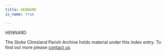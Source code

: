 ```yaml
---
title: HENNARD
is_name: true

---
```


HENNARD


The Stoke Climsland Parish Archive holds material under this index entry. To find out more please [contact us](/contact/)
